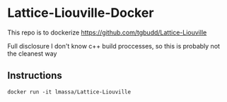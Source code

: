 # Lattice-Liouville-Docker

This repo is to dockerize https://github.com/tgbudd/Lattice-Liouville

Full disclosure I don't know c++ build proccesses, so this is probably not the cleanest way

## Instructions

`docker run -it lmassa/Lattice-Liouville`
